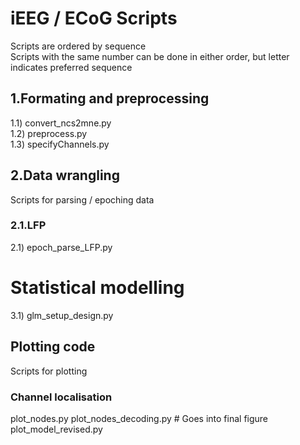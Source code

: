 # iEEG / ECoG Scripts  
Scripts are ordered by sequence  
Scripts with the same number can be done in either order, but letter indicates preferred sequence   

## 1.Formating and preprocessing  
1.1) convert_ncs2mne.py  
1.2) preprocess.py  
1.3) specifyChannels.py  

## 2.Data wrangling  
Scripts for parsing / epoching data  
### 2.1.LFP  
2.1) epoch_parse_LFP.py  

# Statistical modelling  
3.1) glm_setup_design.py  

## Plotting code
Scripts for plotting 
### Channel localisation
plot_nodes.py
plot_nodes_decoding.py # Goes into final figure
plot_model_revised.py

